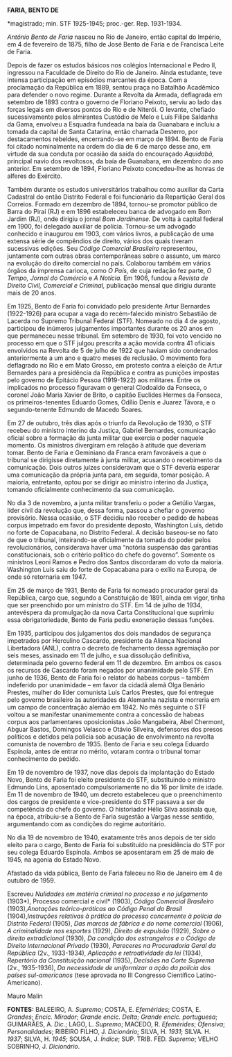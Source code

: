 **FARIA, BENTO DE**

\*magistrado; min. STF 1925-1945; proc.-ger. Rep. 1931-1934.

*Antônio Bento de Faria* nasceu no Rio de Janeiro, então capital do
Império, em 4 de fevereiro de 1875, filho de José Bento de Faria e de
Francisca Leite de Faria.

Depois de fazer os estudos básicos nos colégios Internacional e Pedro
II, ingressou na Faculdade de Direito do Rio de Janeiro. Ainda
estudante, teve intensa participação em episódios marcantes da época.
Com a proclamação da República em 1889, sentou praça no Batalhão
Acadêmico para defender o novo regime. Durante a Revolta da Armada,
deflagrada em setembro de 1893 contra o governo de Floriano Peixoto,
serviu ao lado das forças legais em diversos pontos do Rio e de Niterói.
O levante, chefiado sucessivamente pelos almirantes Custódio de Melo e
Luís Filipe Saldanha da Gama, envolveu a Esquadra fundeada na baía da
Guanabara e incluiu a tomada da capital de Santa Catarina, então chamada
Desterro, por destacamentos rebeldes, encerrando-se em março de 1894.
Bento de Faria foi citado nominalmente na ordem do dia de 6 de março
desse ano, em virtude da sua conduta por ocasião da saída do encouraçado
*Aquidabã,* principal navio dos revoltosos, da baía de Guanabara, em
dezembro do ano anterior. Em setembro de 1894, Floriano Peixoto
concedeu-lhe as honras de alferes do Exército.

Também durante os estudos universitários trabalhou como auxiliar da
Carta Cadastral do então Distrito Federal e foi funcionário da
Repartição Geral dos Correios. Formado em dezembro de 1894, tornou-se
promotor público de Barra do Piraí (RJ) e em 1896 estabeleceu banca de
advogado em Bom Jardim (RJ), onde dirigiu o jornal *Bom Jardinense.* De
volta à capital federal em 1900, foi delegado auxiliar de polícia.
Tornou-se um advogado conhecido e inaugurou em 1903, com vários livros,
a publicação de uma extensa série de compêndios de direito, vários dos
quais tiveram sucessivas edições. Seu *Código Comercial Brasileiro*
representou, juntamente com outras obras contemporâneas sobre o assunto,
um marco na evolução do direito comercial no país. Colaborou também em
vários órgãos da imprensa carioca, como *O* *País,* de cuja redação fez
parte, *O* *Tempo, Jornal do Comércio* e *A Notícia.* Em 1906, fundou a
*Revista de Direito Civil, Comercial e Criminal,* publicação mensal que
dirigiu durante mais de 20 anos.

Em 1925, Bento de Faria foi convidado pelo presidente Artur Bernardes
(1922-1926) para ocupar a vaga do recém-falecido ministro Sebastião de
Lacerda no Supremo Tribunal Federal (STF). Nomeado no dia 4 de agosto,
participou de inúmeros julgamentos importantes durante os 20 anos em que
permaneceu nesse tribunal. Em setembro de 1930, foi voto vencido no
processo em que o STF julgou prescrita a ação movida contra 41 oficiais
envolvidos na Revolta de 5 de julho de 1922 que haviam sido condenados
anteriormente a um ano e quatro meses de reclusão. O movimento fora
deflagrado no Rio e em Mato Grosso, em protesto contra a eleição de
Artur Bernardes para a presidência da República e contra as punições
impostas pelo governo de Epitácio Pessoa (1919-1922) aos militares.
Entre os implicados no processo figuravam o general Clodoaldo da
Fonseca, o coronel João Maria Xavier de Brito, o capitão Euclides Hermes
da Fonseca, os primeiros-tenentes Eduardo Gomes, Odílio Denis e Juarez
Távora, e o segundo-tenente Edmundo de Macedo Soares.

Em 27 de outubro, três dias após o triunfo da Revolução de 1930, o STF
recebeu do ministro interino da Justiça, Gabriel Bernardes, comunicação
oficial sobre a formação da junta militar que exercia o poder naquele
momento. Os ministros divergiram em relação à atitude que deveriam
tomar. Bento de Faria e Geminiano da Franca eram favoráveis a que o
tribunal se dirigisse diretamente à junta militar, acusando o
recebimento da comunicação. Dois outros juízes consideravam que o STF
deveria esperar uma comunicação da própria junta para, em seguida, tomar
posição. A maioria, entretanto, optou por se dirigir ao ministro
interino da Justiça, tomando oficialmente conhecimento da sua
comunicação.

No dia 3 de novembro, a junta militar transferiu o poder a Getúlio
Vargas, líder civil da revolução que, dessa forma, passou a chefiar o
governo provisório. Nessa ocasião, o STF decidiu não receber o pedido de
habeas corpus impetrado em favor do presidente deposto, Washington Luís,
detido no forte de Copacabana, no Distrito Federal. A decisão baseou-se
no fato de que o tribunal, inteirando-se oficialmente da tomada do poder
pelos revolucionários, considerava haver uma “notória suspensão das
garantias constitucionais, sob o critério político do chefe do governo”.
Somente os ministros Leoni Ramos e Pedro dos Santos discordaram do voto
da maioria. Washington Luís saiu do forte de Copacabana para o exílio na
Europa, de onde só retornaria em 1947.

Em 25 de março de 1931, Bento de Faria foi nomeado procurador geral da
República, cargo que, segundo a Constituição de 1891, ainda em vigor,
tinha que ser preenchido por um ministro do STF. Em 14 de julho de 1934,
antevéspera da promulgação da nova Carta Constitucional que suprimiu
essa obrigatoriedade, Bento de Faria pediu exoneração dessas funções.

Em 1935, participou dos julgamentos dos dois mandados de segurança
impetrados por Herculino Cascardo, presidente da Aliança Nacional
Libertadora (ANL), contra o decreto de fechamento dessa agremiação por
seis meses, assinado em 11 de julho, e sua dissolução definitiva,
determinada pelo governo federal em 11 de dezembro. Em ambos os casos os
recursos de Cascardo foram negados por unanimidade pelo STF. Em junho de
1936, Bento de Faria foi o relator do habeas corpus – também indeferido
por unanimidade – em favor da cidadã alemã Olga Benário Prestes, mulher
do líder comunista Luís Carlos Prestes, que foi entregue pelo governo
brasileiro às autoridades da Alemanha nazista e morreria em um campo de
concentração alemão em 1942. No mês seguinte o STF voltou a se
manifestar unanimemente contra a concessão de habeas corpus aos
parlamentares oposicionistas João Mangabeira, Abel Chermont, Abguar
Bastos, Domingos Velasco e Otávio Silveira, defensores dos presos
políticos e detidos pela polícia sob acusação de envolvimento na revolta
comunista de novembro de 1935. Bento de Faria e seu colega Eduardo
Espínola, antes de entrar no mérito, votaram contra o tribunal tomar
conhecimento do pedido.

Em 19 de novembro de 1937, nove dias depois da implantação do Estado
Novo, Bento de Faria foi eleito presidente do STF, substituindo o
ministro Edmundo Lins, aposentado compulsoriamente no dia 16 por limite
de idade. Em 11 de novembro de 1940, um decreto estabeleceu que o
preenchimento dos cargos de presidente e vice-presidente do STF passava
a ser de competência do chefe do governo. O historiador Hélio Silva
assinala que, na época, atribuiu-se a Bento de Faria sugestão a Vargas
nesse sentido, argumentando com as condições do regime autoritário.

No dia 19 de novembro de 1940, exatamente três anos depois de ter sido
eleito para o cargo, Bento de Faria foi substituído na presidência do
STF por seu colega Eduardo Espínola. Ambos se aposentaram em 25 de maio
de 1945, na agonia do Estado Novo.

Afastado da vida pública, Bento de Faria faleceu no Rio de Janeiro em 4
de outubro de 1959.

Escreveu *Nulidades em matéria criminal* *no processo e no julgamento*
(1903*), Processo comercial e civil* (1903), *Código Comercial*
*Brasileiro* (1903),*Anotações teórico-práticas* *ao Código Penal do
Brasil* (1904),*Instruções* *relativas à prática do processo concernente
à polícia do Distrito Federal* (1905), *Das marcas de fábrica e do nome
comercial* (1906), *A criminalidade nos esportes* (1929), *Direito* *de
expulsão* (1929), *Sobre o direito extradicional* (1930), *Da condição
dos estrangeiros* *e o Código de Direito Internacional Privado* (1930),
*Pareceres na Procuradoria Geral da* *República* (2v., 1933-1934),
*Aplicação e retroatividade da lei* (1934), *Repertório da*
*Constituição nacional* (1935), *Decisões na* *Corte Suprema* (2v.,
1935-1936), *Da necessidade de uniformizar a ação da polícia dos países
sul-americanos* (tese aprovada no III Congresso Científico
Latino-Americano).

Mauro Malin

**FONTES:** BALEEIRO, A. *Supremo*; COSTA, E. *Efemérides*; COSTA, E.
*Grandes*; *Encic. Mirador*; *Grande encic. Delta*; *Grande encic.
portuguesa*; GUIMARÃES, A. *Dic.*; LAGO, L. *Supremo*; MACEDO, R.
*Efemérides*; *Ofensiva*; *Personalidades*; RIBEIRO FILHO, J.
*Dicionário*; SILVA, H. *1931*; SILVA. H. *1937*; SILVA, H. *1945*;
SOUSA, J. *Índice*; SUP. TRIB. FED. *Supremo*; VELHO SOBRINHO, J.
*Dicionário*.
